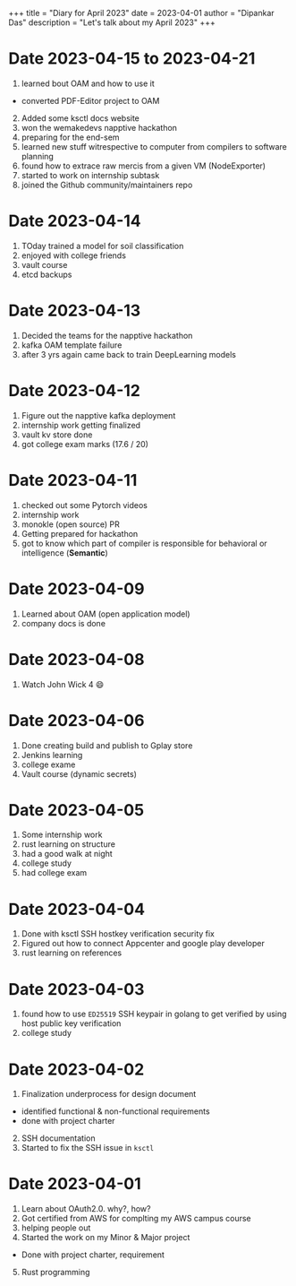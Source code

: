 +++
title = "Diary for April 2023"
date = 2023-04-01
author = "Dipankar Das"
description = "Let's talk about my April 2023"
+++

# Date 2023-04-15 to 2023-04-21
1. learned bout OAM and how to use it
  - converted PDF-Editor project to OAM
2. Added some ksctl docs website
3. won the wemakedevs napptive hackathon
4. preparing for the end-sem
5. learned new stuff witrespective to computer from compilers to software planning
6. found how to extrace raw mercis from a given VM (NodeExporter)
7. started to work on internship subtask
8. joined the Github community/maintainers repo

# Date 2023-04-14
1. TOday trained a model for soil classification
2. enjoyed with college friends
3. vault course 
4. etcd backups

# Date 2023-04-13
1. Decided the teams for the napptive hackathon
2. kafka OAM template failure
3. after 3 yrs again came back to train DeepLearning models

# Date 2023-04-12
1. Figure out the napptive kafka deployment
2. internship work getting finalized
3. vault kv store done
4. got college exam marks (17.6 / 20)

# Date 2023-04-11
1. checked out some Pytorch videos
2. internship work
3. monokle (open source) PR
4. Getting prepared for hackathon
5. got to know which part of compiler is responsible for behavioral or intelligence (**Semantic**)

# Date 2023-04-09
1. Learned about OAM (open application model)
2. company docs is done

# Date 2023-04-08
1. Watch John Wick 4 😄

# Date 2023-04-06
1. Done creating build and publish to Gplay store
2. Jenkins learning
3. college exame
4. Vault course (dynamic secrets)

# Date 2023-04-05
1. Some internship work
2. rust learning on structure
3. had a good walk at night
4. college study
5. had college exam

# Date 2023-04-04
1. Done with ksctl SSH hostkey verification security fix
2. Figured out how to connect Appcenter and google play developer
3. rust learning on references

# Date 2023-04-03
1. found how to use `ED25519` SSH keypair in golang to get verified by using host public key verification
2. college study

# Date 2023-04-02
1. Finalization underprocess for design document
  - identified functional & non-functional requirements
  - done with project charter
2. SSH documentation
3. Started to fix the SSH issue in `ksctl`

# Date 2023-04-01
1. Learn about OAuth2.0. why?, how?
2. Got certified from AWS for complting my AWS campus course
3. helping people out
4. Started the work on my Minor & Major project
  - Done with project charter, requirement
5. Rust programming
